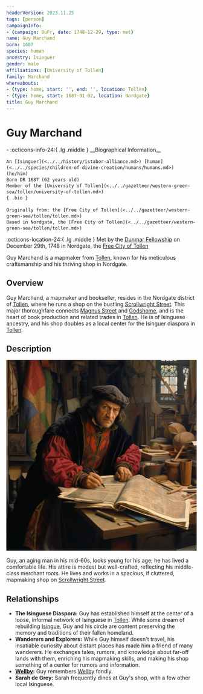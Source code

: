 ```yaml
---
headerVersion: 2023.11.25
tags: [person]
campaignInfo:
- {campaign: DuFr, date: 1748-12-29, type: met}
name: Guy Marchand
born: 1687
species: human
ancestry: Isinguer
gender: male
affiliations: [University of Tollen]
family: Marchand
whereabouts:
- {type: home, start: '', end: '', location: Tollen}
- {type: home, start: 1687-01-02, location: Nordgate}
title: Guy Marchand
---
```

# Guy Marchand
<div class="grid cards ext-narrow-margin ext-one-column" markdown>
- :octicons-info-24:{ .lg .middle } __Biographical Information__

    An [Isinguer](<../../history/istabor-alliance.md>) [human](<../../species/children-of-divine-creation/humans/humans.md>) (he/him)  
    Born DR 1687 (62 years old)  
    Member of the [University of Tollen](<../../gazetteer/western-green-sea/tollen/university-of-tollen.md>)  
    { .bio }

    Originally from: the [Free City of Tollen](<../../gazetteer/western-green-sea/tollen/tollen.md>)
    Based in Nordgate, the [Free City of Tollen](<../../gazetteer/western-green-sea/tollen/tollen.md>)
</div>



:octicons-location-24:{ .lg .middle } Met by the [Dunmar Fellowship](<../pcs/dunmar-fellowship/dunmar-fellowship.md>) on December 29th, 1748 in Nordgate, the [Free City of Tollen](<../../gazetteer/western-green-sea/tollen/tollen.md>)  


Guy Marchand is a mapmaker from [Tollen](<../../gazetteer/western-green-sea/tollen/tollen.md>), known for his meticulous craftsmanship and his thriving shop in Nordgate.
## Overview

Guy Marchand, a mapmaker and bookseller, resides in the Nordgate district of [Tollen](<../../gazetteer/western-green-sea/tollen/tollen.md>), where he runs a shop on the bustling [Scrollwright Street](<../../gazetteer/western-green-sea/tollen/scrollwright-street.md>). This major thoroughfare connects [Magnus Street](<../../gazetteer/western-green-sea/tollen/magnus-street.md>) and [Godshome](<../../gazetteer/western-green-sea/tollen/godshome.md>), and is the heart of book production and related trades in [Tollen](<../../gazetteer/western-green-sea/tollen/tollen.md>). He is of Isinguese ancestry, and his shop doubles as a local center for the Isinguer diaspora in [Tollen](<../../gazetteer/western-green-sea/tollen/tollen.md>). 
## Description

![Guy Marchand](../../assets/guy-marchand.png)

Guy, an aging man in his mid-60s, looks young for his age; he has lived a comfortable life. His attire is modest but well-crafted, reflecting his middle-class merchant roots. He lives and works in a spacious, if cluttered, mapmaking shop on [Scrollwright Street](<../../gazetteer/western-green-sea/tollen/scrollwright-street.md>).
## Relationships

- **The Isinguese Diaspora:** Guy has established himself at the center of a loose, informal network of Isinguese in [Tollen](<../../gazetteer/western-green-sea/tollen/tollen.md>). While some dream of rebuilding [Isingue](<../../gazetteer/istaros-watershed/isingue.md>), Guy and his circle are content preserving the memory and traditions of their fallen homeland.
- **Wanderers and Explorers:** While Guy himself doesn't travel, his insatiable curiosity about distant places has made him a friend of many wanderers. He exchanges tales, rumors, and knowledge about far-off lands with them, enriching his mapmaking skills, and making his shop something of a center for rumors and information. 
- **[Wellby](<../pcs/dunmar-fellowship/wellby.md>):** Guy remembers [Wellby](<../pcs/dunmar-fellowship/wellby.md>) fondly. 
- **Sarah de Grey:** Sarah frequently dines at Guy's shop, with a few other local Isinguese.

